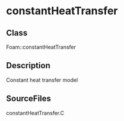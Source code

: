 # constantHeatTransfer 
## Class
Foam::constantHeatTransfer

## Description
Constant heat transfer model

## SourceFiles
constantHeatTransfer.C

